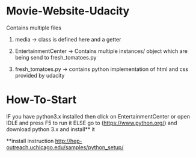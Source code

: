 # Movie-Website-Udacity

Contains multiple files
1) media -> class is defined here and a getter

2) EntertainmentCenter -> Contains multiple instances/ object which are being send to fresh_tomatoes.py

3) fresh_tomatoes.py -> contains python implementation of html and css provided by udacity


# How-To-Start
IF you have python3.x installed then
      click on EntertainmentCenter
      or open IDLE and press F5 to run it 
ELSE
      go to (https://www.python.org/) and download python 3.x and install** it
      
**install instruction
  http://hep-outreach.uchicago.edu/samples/python_setup/
